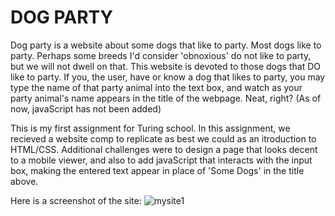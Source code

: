 # DOG PARTY
Dog party is a website about some dogs that like to party. Most dogs like to party. Perhaps some breeds I'd consider 'obnoxious' do not like to party, but we will not dwell on that. This website is devoted to those dogs that DO like to party. If you, the user, have or know a dog that likes to party, you may type the name of that party animal into the text box, and watch as your party animal's name appears in the title of the webpage. Neat, right? (As of now, javaScript has not been added)

This is my first assignment for Turing school. In this assignment, we recieved a website comp to replicate as best we could as an itroduction to HTML/CSS. Additional challenges were to design a page that looks decent to a mobile viewer, and also to add javaScript that interacts with the input box, making the entered text appear in place of 'Some Dogs' in the title above.

Here is a screenshot of the site:
![mysite1](https://github.com/francepack/dog-party/tree/master/images/mysite1.png)
